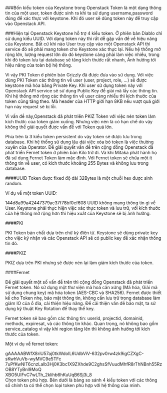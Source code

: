 ###Bốn kiểu token của Keystone trong Openstack Token là một dạng thông tin của một user, token được sinh ra khi ta sử dụng username,password đúng để xác thực với keystone. Khi đó user sẽ dùng token này để truy cập vào Openstack API.



###Hiện tại Openstack Keystone hỗ trợ 4 kiểu token. Ở phiên bản Diablo chỉ sử dụng kiểu UUID. Với dạng token này thì rất dễ gặp vấn đề về hiệu năng của Keystone. Bất cứ khi nào User truy cập vào một Openstack API thì service đó sẽ phải mang token cho Keystone xác thực lại. Nếu hệ thống mở rộng lớn, lượng request lớn do đó keystone càng phải làm việc nhiều, trong khi đó token lưu tại database sẽ tăng kích thước rất nhanh, Ảnh hưởng tới hiệu năng của toàn bộ hệ thống.

Vì vậy PKI Token ở phiên bản Grizzly đã được đưa vào sử dụng. Với việc dùng PKI Token các thông tin về user (user, project, role, …) sẽ được keystone mã hóa bằng Private Key. Khi user sử dụng token này với Openstack API service sẽ sử dụng Public Key để giải mã lấy các thông tin. Khi hệ thống mở rộng các thông tin về user càng nhiều thì kích thước của token cũng tăng theo. Mà header của HTTP giới hạn 8KB nếu vượt quá giới hạn này request sẽ bị lỗi.

Vì vấn đề này,Openstack đã phát triển PKIZ Token với việc nén token làm kích thước của token giảm xuống. Nhưng việc nén là có hạn chế do vậy không thể giải quyết được vấn đề với Token quá lớn.

Phía trên là 3 kiểu token persistent do vậy token sẽ được lưu trong database. Khi hệ thống sử dụng lâu dài việc xóa bỏ token là việc thường xuyên của Operator. Để giải quyết vấn đề trên cộng đồng Openstack đã phát triển Fernet token ở phiên bản Kilo trở đi. Và khi Mitaka phát hành họ đã sử dụng Fernet Token làm mặc định. Với Fernet token sẽ chứa một ít thông tin về user, có kích thước khoảng 255 Bytes và không lưu trong database.

####UUID Token được fixed độ dài 32Bytes là một chuỗi hex được sinh random.

Ví dụ về một token UUID:

144d8a99a42447379ac37f78bf0ef608
UUID không mang thông tin gì về User. Keystone phải thực hiện việc xác thực token và lưu trữ, với kích thước của hệ thống mở rộng hơn thì hiệu xuất của Keystone sẽ bị ảnh hưởng.

####PKI



PKI Token bản chất dựa trên chữ ký điện tử. Keystone sẽ dùng private key cho việc ký nhận và các Openstack API sẽ có public key để xác nhận thông tin đó.

####PKIZ



PKIZ dựa trên PKI nhưng sẽ được nén lại làm giảm kích thước của token.

####Fernet



Để giải quyết một số vấn đề trên thì cộng đồng Openstack đã phát triển Fernet token. Nó sử dụng một thư viện mã hoá cân xứng (Mã hóa, Giải mã sử dụng chung key) mã hóa token (AES-CBC và SHA256). Fernet được thiết kế cho Token nhẹ, bảo mật thông tin, không cần lưu trữ trong database làm giảm IO của ổ đĩa, cải thiện hiệu năng. Để cải thiện vấn đề bảo mật, ta sử dụng kỹ thuật Key Rotation để thay thế key.

Fernet token sẽ bao gồm các thông tin: userid, projectid, domainid, methods, expiresat, và các thông tin khác. Quan trọng, nó không bao gồm service_catalog vì vậy khi region tăng lên thì không ảnh hưởng tới kích thước của token.

Một ví dụ về fernet token:

gAAAAABWfX8riU57aj0tkWdoIL6UdbViV-632pv0rw4zk9igCZXgC-sKwhVuVb-wyMVC9e5TFc  
7uPfKwNlT6cnzLalb3Hj0K3bc1X9ZXhde9C2ghsSfVuudMhfR8rThNBnh55RzOB8YTyBnl9MoQ  
XBO5UIFvC7wLTh_2klihb6hKuUqB6Sj3i_8  
Chọn token phù hợp. Bên dưới là bảng so sánh 4 kiểu token với các thông số chính ta có thể chọn loại token phù hợp với hệ thống của mình.


